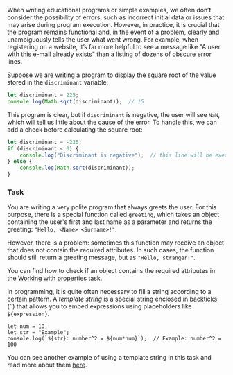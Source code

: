When writing educational programs or simple examples, we often don’t consider the possibility of errors, such as incorrect initial data
or issues that may arise during program execution.
However, in practice, it is crucial that the program remains functional and, in the event of a problem,
clearly and unambiguously tells the user what went wrong.
For example, when registering on a website, it’s far more helpful to see a message like
"A user with this e-mail already exists" than a listing of dozens of obscure error lines.

Suppose we are writing a program to display the square root of the value stored in the `discriminant` variable:
```javascript
let discriminant = 225;
console.log(Math.sqrt(discriminant));  // 15
```

This program is clear, but if `discriminant` is negative, the user will see `NaN`, which will tell us little about the cause of the error.
To handle this, we can add a check before calculating the square root:

```javascript
let discriminant = -225;
if (discriminant < 0) {
    console.log("Discriminant is negative");  // this line will be executed
} else {
    console.log(Math.sqrt(discriminant));
}
```

### Task
You are writing a very polite program that always greets the user.
For this purpose, there is a special function called `greeting`, which takes an object containing
the user's first and last name as a parameter and returns the greeting: `"Hello, <Name> <Surname>!"`. 

However, there is a problem: sometimes this function may receive an object that does not contain the required attributes.
In such cases, the function should still return a greeting message, but as `"Hello, stranger!"`.

<div class="hint">
  You can find how to check if an object contains the required attributes in the <a href="course://Data Structures/Working with properties">Working with properties</a> task.
</div>

<div class="hint" title="Template string">

  In programming, it is quite often necessary to fill a string according to a certain pattern. 
  A _template string_ is a special string enclosed in backticks (<code>&#96;</code>) that allows you to embed expressions using placeholders like `${expression}`.

  ```
  let num = 10;
  let str = "Example";
  console.log(`${str}: number^2 = ${num*num}`);  // Example: number^2 = 100
  ```

  You can see another example of using a template string in this task and read more about them <a href="https://developer.mozilla.org/en-US/docs/Web/JavaScript/Reference/Template_literals">here</a>.
</div>
